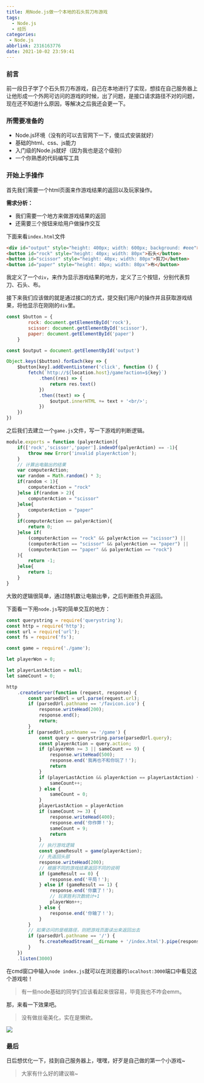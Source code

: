 ```yaml
---
title: 用Node.js做一个本地的石头剪刀布游戏
tags:
  - Node.js
  - 经历
categories:
 - Node.js
abbrlink: 2316163776
date: 2021-10-02 23:59:41
---
```


### 前言

前一段日子学了个石头剪刀布游戏，自己在本地进行了实现，想挂在自己服务器上让他形成一个外网可访问的游戏的时候，出了问题，是接口请求路径不对的问题，现在还不知道什么原因，等解决之后我还会更一下。

<!--more-->

### 所需要准备的

- Node.js环境（没有的可以去官网下一下，傻瓜式安装就好）
- 基础的html、css、js能力
- 入门级的Node.js就好（因为我也是这个级别）
- 一个你熟悉的代码编写工具

### 开始上手操作

首先我们需要一个html页面来作游戏结果的返回以及玩家操作。

**需求分析：**

- 我们需要一个地方来做游戏结果的返回
- 还需要三个按钮来给用户做操作交互

下面来看`index.html`文件

```html
<div id="output" style="height: 400px; width: 600px; background: #eee"></div>
<button id="rock" style="height: 40px; width: 80px">石头</button>
<button id="scissor" style="height: 40px; width: 80px">剪刀</button>
<button id="paper" style="height: 40px; width: 80px">布</button>
```

我定义了一个`div`，来作为显示游戏结果的地方，定义了三个按钮，分别代表剪刀、石头、布。

接下来我们应该做的就是通过接口的方式，提交我们用户的操作并且获取游戏结果，将他显示在刚刚的`div`里。

```js
const $button = {
        rock: document.getElementById('rock'),
        scissor: document.getElementById('scissor'),
        paper: document.getElementById('paper')
    }

const $output = document.getElementById('output')

Object.keys($button).forEach(key => {
    $button[key].addEventListener('click', function () {
        fetch(`http://${location.host}/game?action=${key}`)
            .then((res) => {
                return res.text()
            })
            .then((text) => {
                $output.innerHTML += text + '<br/>';
            })
    })
})
```

之后我们去建立一个`game.js`文件，写一下游戏的判断逻辑。

```js
module.exports = function (palyerAction){
    if(['rock','scissor','paper'].indexOf(palyerAction) == -1){
        throw new Error('invalid playerAction');
    }
    // 计算出电脑出的结果
    var computerAction;
    var random = Math.random() * 3;
    if(random < 1){
        computerAction = "rock"
    }else if(random > 2){
        computerAction = "scissor"
    }else{
        computerAction = "paper"
    }
    if(computerAction == palyerAction){
        return 0;
    }else if(
        (computerAction == "rock" && palyerAction == "scissor") ||
        (computerAction == "scissor" && palyerAction == "paper") ||
        (computerAction == "paper" && palyerAction == "rock")
    ){
        return -1;
    }else{
        return 1;
    }
}
```

大致的逻辑很简单，通过随机数让电脑出拳，之后判断胜负并返回。

下面看一下用`node.js`写的简单交互的地方：

```js
const querystring = require('querystring');
const http = require('http');
const url = require('url');
const fs = require('fs');

const game = require('./game');

let playerWon = 0;

let playerLastAction = null;
let sameCount = 0;

http
    .createServer(function (request, response) {
        const parsedUrl = url.parse(request.url);
        if (parsedUrl.pathname == '/favicon.ico') {
            response.writeHead(200);
            response.end();
            return;
        }
        if (parsedUrl.pathname == '/game') {
            const query = querystring.parse(parsedUrl.query);
            const playerAction = query.action;
            if (playerWon >= 3 || sameCount == 9) {
                response.writeHead(500);
                response.end('我再也不和你玩了！');
                return
            }
            if (playerLastAction && playerAction == playerLastAction) {
                sameCount++;
            } else {
                sameCount = 0;
            }
            playerLastAction = playerAction
            if (sameCount >= 3) {
                response.writeHead(400);
                response.end('你作弊！');
                sameCount = 9;
                return 
            }
            // 执行游戏逻辑
            const gameResult = game(playerAction);
            // 先返回头部
            response.writeHead(200);
            // 根据不同的游戏结果返回不同的说明
            if (gameResult == 0) {
                response.end('平局！');
            } else if (gameResult == 1) {
                response.end('你赢了！');
                // 玩家胜利次数统计+1
                playerWon++;
            } else {
                response.end('你输了！');
            }
        }
        // 如果访问的是根路径，则把游戏页面读出来返回出去
        if (parsedUrl.pathname == '/') {
            fs.createReadStream(__dirname + '/index.html').pipe(response);
        }
    })
    .listen(3000)
```

在cmd窗口中输入`node index.js`就可以在浏览器的`localhost:3000`端口中看见这个游戏啦！

> 有一些node基础的同学们应该看起来很容易，毕竟我也不咋会emm。

那，来看一下效果吧。

> 没有做丝毫美化，实在是懒欸。

![](石头剪刀布1.gif)



### 最后

日后想优化一下，挂到自己服务器上，嘿嘿，好歹是自己做的第一个小游戏~

> 大家有什么好的建议嘛~

